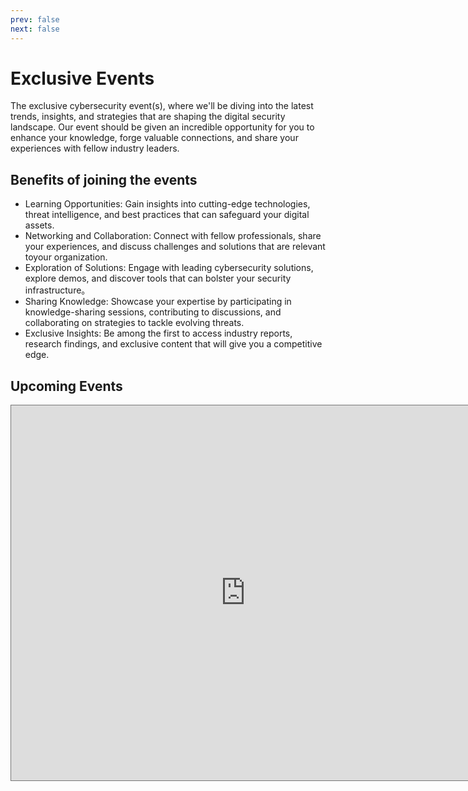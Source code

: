 ```yaml
---
prev: false
next: false
---
```


# Exclusive Events
The exclusive cybersecurity event(s), where we'll be diving into the latest trends, insights, and strategies that are shaping the digital security landscape. Our event should be given an incredible opportunity for you to enhance your knowledge, forge valuable connections, and share your experiences with fellow industry leaders.

## Benefits of joining the events
- Learning Opportunities: Gain insights into cutting-edge technologies, threat intelligence, and best practices that can safeguard your digital assets.
- Networking and Collaboration: Connect with fellow professionals, share your experiences, and discuss challenges and solutions that are relevant toyour organization.
- Exploration of Solutions: Engage with leading cybersecurity solutions, explore demos, and discover tools that can bolster your security infrastructure。
- Sharing Knowledge: Showcase your expertise by participating in knowledge-sharing sessions, contributing to discussions, and collaborating on strategies to tackle evolving threats.
- Exclusive Insights: Be among the first to access industry reports, research findings, and exclusive content that will give you a competitive edge.

## Upcoming Events
<iframe src="https://calendar.google.com/calendar/embed?height=600&wkst=1&ctz=Asia%2FKuala_Lumpur&showPrint=0&title=ISC2MY%20Events&src=Y18wMjMzNjNjMzE3OWE5NDMzNmIwMDlhNjAzYzI4ZDA4ZGI0MDU2MzBkOTJlMzlkZTdhN2Y3MjkyMmVhZjQ3NDZlQGdyb3VwLmNhbGVuZGFyLmdvb2dsZS5jb20&color=%239E69AF" style="border:solid 1px #777" width="750" height="600" frameborder="0" scrolling="no"></iframe>